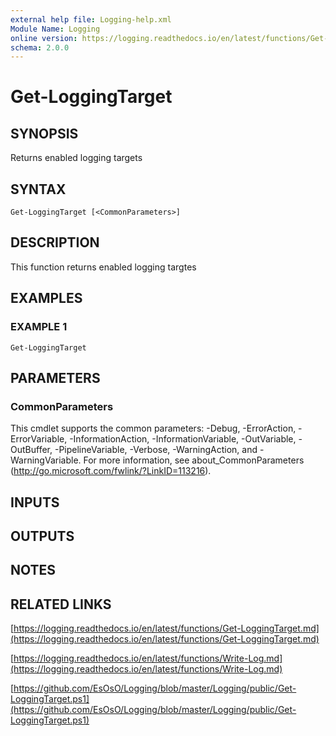 ```yaml
---
external help file: Logging-help.xml
Module Name: Logging
online version: https://logging.readthedocs.io/en/latest/functions/Get-LoggingTarget.md
schema: 2.0.0
---
```


# Get-LoggingTarget

## SYNOPSIS
Returns enabled logging targets

## SYNTAX

```
Get-LoggingTarget [<CommonParameters>]
```

## DESCRIPTION
This function returns enabled logging targtes

## EXAMPLES

### EXAMPLE 1
```
Get-LoggingTarget
```

## PARAMETERS

### CommonParameters
This cmdlet supports the common parameters: -Debug, -ErrorAction, -ErrorVariable, -InformationAction, -InformationVariable, -OutVariable, -OutBuffer, -PipelineVariable, -Verbose, -WarningAction, and -WarningVariable. For more information, see about_CommonParameters (http://go.microsoft.com/fwlink/?LinkID=113216).

## INPUTS

## OUTPUTS

## NOTES

## RELATED LINKS

[https://logging.readthedocs.io/en/latest/functions/Get-LoggingTarget.md](https://logging.readthedocs.io/en/latest/functions/Get-LoggingTarget.md)

[https://logging.readthedocs.io/en/latest/functions/Write-Log.md](https://logging.readthedocs.io/en/latest/functions/Write-Log.md)

[https://github.com/EsOsO/Logging/blob/master/Logging/public/Get-LoggingTarget.ps1](https://github.com/EsOsO/Logging/blob/master/Logging/public/Get-LoggingTarget.ps1)

